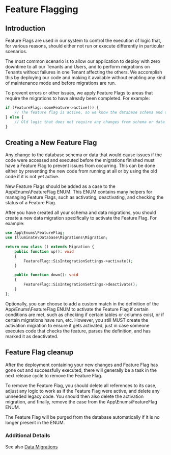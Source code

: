 # Feature Flagging

## Introduction

Feature Flags are used in our system to control the execution of logic that, for various reasons, should either not run or execute differently in particular scenarios.

The most common scenario is to allow our application to deploy with zero downtime to all our Tenants and Users, and to perform migrations on Tenants without failures in one Tenant affecting the others. We accomplish this by deploying our code and making it available without enabling any kind of maintenance mode and before migrations are run.

To prevent errors or other issues, we apply Feature Flags to areas that require the migrations to have already been completed. For example:

```php
if (FeatureFlag::someFeature->active()) {
    // The feature flag is active, so we know the database schema and data migrations have run, and the new logic is executed here.
} else {
    // Old logic that does not require any changes from schema or data migrations is executed here.
}
```

## Creating a New Feature Flag

Any change to the database schema or data that would cause issues if the code were accessed and executed before the migrations finished must have a Feature Flag to prevent issues from occurring. This can be done either by preventing the new code from running at all or by using the old code if it is not yet active.

New Feature Flags should be added as a case to the App\Enums\FeatureFlag ENUM. This ENUM contains many helpers for managing Feature Flags, such as activating, deactivating, and checking the status of a Feature Flag.

After you have created all your schema and data migrations, you should create a new data migration specifically to activate the Feature Flag. For example:

```php
use App\Enums\FeatureFlag;
use Illuminate\Database\Migrations\Migration;

return new class () extends Migration {
    public function up(): void
    {
        FeatureFlag::SisIntegrationSettings->activate();
    }

    public function down(): void
    {
        FeatureFlag::SisIntegrationSettings->deactivate();
    }
};
```

Optionally, you can choose to add a custom match in the definition of the App\Enums\FeatureFlag ENUM to activate the Feature Flag if certain conditions are met, such as checking if certain tables or columns exist, or if certain migrations have run, etc. However, you still MUST create the activation migration to ensure it gets activated, just in case someone executes code that checks the feature, parses the definition, and has marked it as deactivated.

## Feature Flag cleanup

After the deployment containing your new changes and Feature Flag has gone out and successfully executed, there will generally be a task in the next release cycle to remove the Feature Flag.

To remove the Feature Flag, you should delete all references to its case, adjust any logic to work as if the Feature Flag were active, and delete any unneeded legacy code. You should then also delete the activation migration, and finally, remove the case from the App\Enums\FeatureFlag ENUM.

The Feature Flag will be purged from the database automatically if it is no longer present in the ENUM.

### Additional Details

See also [Data Migrations](./data-migrations.md)